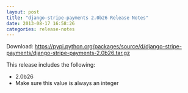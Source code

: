 ```yaml
---
layout: post
title: "django-stripe-payments 2.0b26 Release Notes"
date: 2013-08-17 16:58:26
categories: release-notes
---
```


Download: <https://pypi.python.org/packages/source/d/django-stripe-payments/django-stripe-payments-2.0b26.tar.gz>

This release includes the following:

* 2.0b26
* Make sure this value is always an integer

